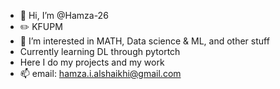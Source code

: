 - 👋 Hi, I’m @Hamza-26
- ✏️ KFUPM
- 👀 I’m interested in MATH, Data science & ML, and other stuff
- Currently learning DL through pytortch 
- Here I do my projects and my work 
- 📫 email: hamza.i.alshaikhi@gmail.com





